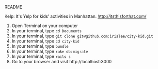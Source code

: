 README

Kelp: It's Yelp for kids' activities in Manhattan.
http://itsthisforthat.com/

1. Open Terminal on your computer 
2. In your terminal, type `cd Documents`
3. In your terminal, type `git clone git@github.com:irislee/city-kid.git`
4. In your terminal, type `cd city-kid`
5. In your terminal, type `bundle`
6. In your terminal, type `rake db:migrate`
7. In your terminal, type `rails s`
8. Go to your browser and visit http://localhost:3000
